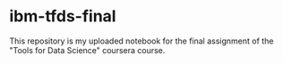 # ibm-tfds-final
This repository is my uploaded notebook for the final assignment of the "Tools for Data Science" coursera course.
